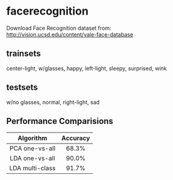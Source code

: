 # facerecognition
Download Face Recognition dataset from: http://vision.ucsd.edu/content/yale-face-database

## trainsets
center-light, w/glasses, happy, left-light, sleepy, surprised, wink
## testsets
w/no glasses, normal, right-light, sad

## Performance Comparisions
| Algorithm | Accuracy |
|:--------------:|:------:|
| PCA one-vs-all | 68.3% |
| LDA one-vs-all | 90.0% |
| LDA multi-class| 91.7% |
